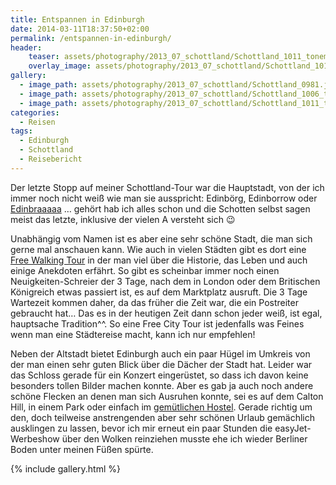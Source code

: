 ```yaml
---
title: Entspannen in Edinburgh
date: 2014-03-11T18:37:50+02:00
permalink: /entspannen-in-edinburgh/
header:
    teaser: assets/photography/2013_07_schottland/Schottland_1011_tonemapped.jpg
    overlay_image: assets/photography/2013_07_schottland/Schottland_1011_tonemapped.jpg
gallery:
  - image_path: assets/photography/2013_07_schottland/Schottland_0981.jpg
  - image_path: assets/photography/2013_07_schottland/Schottland_1006_tonemapped.jpg
  - image_path: assets/photography/2013_07_schottland/Schottland_1011_tonemapped.jpg
categories:
  - Reisen
tags:
  - Edinburgh
  - Schottland
  - Reisebericht
---
```


Der letzte Stopp auf meiner Schottland-Tour war die Hauptstadt, von der ich immer noch nicht weiß wie man sie ausspricht: 
Edinbörg, Edinborrow oder [Edinbraaaaa](http://www.youtube.com/watch?v=UHFRr8BEXLU) &#8230;
gehört hab ich alles schon und die Schotten selbst sagen meist das letzte, inklusive der vielen A versteht sich 😉

Unabhängig vom Namen ist es aber eine sehr schöne Stadt, die man sich gerne mal anschauen kann. 
Wie auch in vielen Städten gibt es dort eine [Free Walking Tour](http://www.newedinburghtours.com/de) in der man viel über die Historie, 
das Leben und auch einige Anekdoten erfährt. 
So gibt es scheinbar immer noch einen Neuigkeiten-Schreier der 3 Tage, nach dem in London oder dem Britischen Königreich etwas passiert ist, 
es auf dem Marktplatz ausruft. Die 3 Tage Wartezeit kommen daher, da das früher die Zeit war, die ein Postreiter gebraucht hat&#8230;
Das es in der heutigen Zeit dann schon jeder weiß, ist egal, hauptsache Tradition^^. 
So eine Free City Tour ist jedenfalls was Feines wenn man eine Städtereise macht, kann ich nur empfehlen!

Neben der Altstadt bietet Edinburgh auch ein paar Hügel im Umkreis von der man einen sehr guten Blick über die Dächer der Stadt hat. 
Leider war das Schloss gerade für ein Konzert eingerüstet, so dass ich davon keine besonders tollen Bilder machen konnte. 
Aber es gab ja auch noch andere schöne Flecken an denen man sich Ausruhen konnte, sei es auf dem Calton Hill, 
in einem Park oder einfach im [gemütlichen Hostel](http://www.royalmilebackpackers.com). 
Gerade richtig um den, doch teilweise anstrengenden aber sehr schönen Urlaub gemächlich ausklingen zu lassen, 
bevor ich mir erneut ein paar Stunden die easyJet-Werbeshow über den Wolken reinziehen musste ehe ich wieder Berliner Boden unter meinen Füßen spürte.

{% include gallery.html %}